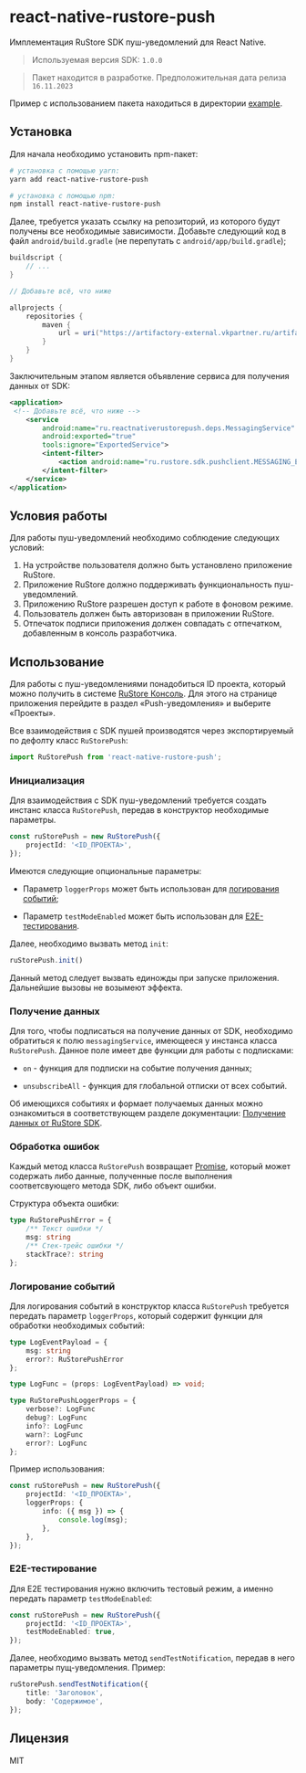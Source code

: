 # react-native-rustore-push

Имплементация RuStore SDK пуш-уведомлений для React Native.

> Используемая версия SDK: `1.0.0`

> Пакет находится в разработке. Предположительная дата релиза `16.11.2023`

Пример с использованием пакета находиться в директории [example](./example/).

## Установка

Для начала необходимо установить npm-пакет:

```bash
# установка с помощью yarn:
yarn add react-native-rustore-push

# установка с помощью npm:
npm install react-native-rustore-push
```

Далее, требуется указать ссылку на репозиторий, из которого будут получены все необходимые зависимости. Добавьте следующий код в файл `android/build.gradle` (не перепутать с `android/app/build.gradle`);

```gradle
buildscript {
    // ...
}

// Добавьте всё, что ниже

allprojects {
    repositories {
        maven {
            url = uri("https://artifactory-external.vkpartner.ru/artifactory/maven")
        }
    }
}
```

Заключительным этапом является объявление сервиса для получения данных от SDK:

```xml
<application>
 <!-- Добавьте всё, что ниже -->
    <service
        android:name="ru.reactnativerustorepush.deps.MessagingService"
        android:exported="true"
        tools:ignore="ExportedService">
        <intent-filter>
            <action android:name="ru.rustore.sdk.pushclient.MESSAGING_EVENT" />
        </intent-filter>  
    </service>
</application>
```

## Условия работы

Для работы пуш-уведомлений необходимо соблюдение следующих условий:

1. На устройстве пользователя должно быть установлено приложение RuStore.
2. Приложение RuStore должно поддерживать функциональность пуш-уведомлений.
3. Приложению RuStore разрешен доступ к работе в фоновом режиме.
4. Пользователь должен быть авторизован в приложении RuStore.
5. Отпечаток подписи приложения должен совпадать с отпечатком, добавленным в консоль разработчика.

## Использование

Для работы с пуш-уведомлениями понадобиться ID проекта, который можно получить в системе [RuStore Консоль](https://console.rustore.ru/waiting]). Для этого на странице приложения перейдите в раздел «Push-уведомления» и выберите «Проекты».

Все взаимодействия с SDK пушей производятся через экспортируемый по дефолту класс `RuStorePush`:

```typescript
import RuStorePush from 'react-native-rustore-push';
```

### Инициализация

Для взаимодействия с SDK пуш-уведомлений требуется создать инстанс класса `RuStorePush`, передав в конструктор необходимые параметры.

```typescript
const ruStorePush = new RuStorePush({
    projectId: '<ID_ПРОЕКТА>',
});
```

Имеются следующие опциональные параметры:

- Параметр `loggerProps` может быть использован для [логирования событий](#логирование-событий);

- Параметр `testModeEnabled` может быть использован для [E2E-тестирования](#e2e-тестирование).

Далее, необходимо вызвать метод `init`:

```typescript
ruStorePush.init()
```

Данный метод следует вызвать единожды при запуске приложения. Дальнейшие вызовы не возымеют эффекта.

### Получение данных

Для того, чтобы подписаться на получение данных от SDK, необходимо обратиться к полю `messagingService`, имеющееся у инстанса класса `RuStorePush`. Данное поле имеет две функции для работы с подписками:

- `on` - функция для подписки на событие получения данных;

- `unsubscribeAll` - функция для глобальной отписки от всех событий.

Об имеющихся событиях и формает получаемых данных можно ознакомиться в соответствующем разделе документации: [Получение данных от RuStore SDK](https://help.rustore.ru/rustore/for_developers/developer-documentation/sdk_push-notifications/RuStore-SDK-push-notifications/Getting-data-from-RuStoreSDK).

### Обработка ошибок

Каждый метод класса `RuStorePush` возвращает [Promise](https://developer.mozilla.org/ru/docs/Web/JavaScript/Reference/Global_Objects/Promise), который может содержать либо данные, полученные после выполнения соответсвующего метода SDK, либо объект ошибки.

Структура объекта ошибки:

```typescript
type RuStorePushError = {
	/** Текст ошибки */
	msg: string
	/** Стек-трейс ошибки */
	stackTrace?: string
};
```

### Логирование событий

Для логирования событий в конструктор класса `RuStorePush` требуется передать параметр `loggerProps`, который содержит функции для обработки необходимых событий:

```typescript
type LogEventPayload = {
	msg: string
	error?: RuStorePushError
};

type LogFunc = (props: LogEventPayload) => void;

type RuStorePushLoggerProps = {
	verbose?: LogFunc
	debug?: LogFunc
	info?: LogFunc
	warn?: LogFunc
	error?: LogFunc
};
```

Пример использования:

```typescript
const ruStorePush = new RuStorePush({
    projectId: '<ID_ПРОЕКТА>',
    loggerProps: {
        info: ({ msg }) => {
            console.log(msg);
        },
    },
});
```

### E2E-тестирование

Для E2E тестирования нужно включить тестовый режим, а именно передать параметр `testModeEnabled`:

```typescript
const ruStorePush = new RuStorePush({
    projectId: '<ID_ПРОЕКТА>',
    testModeEnabled: true,
});
```

Далее, необходимо вызвать метод `sendTestNotification`, передав в него параметры пущ-уведомления. Пример:

```typescript
ruStorePush.sendTestNotification({
    title: 'Заголовок',
    body: 'Содержимое',
});
```

## Лицензия

MIT
